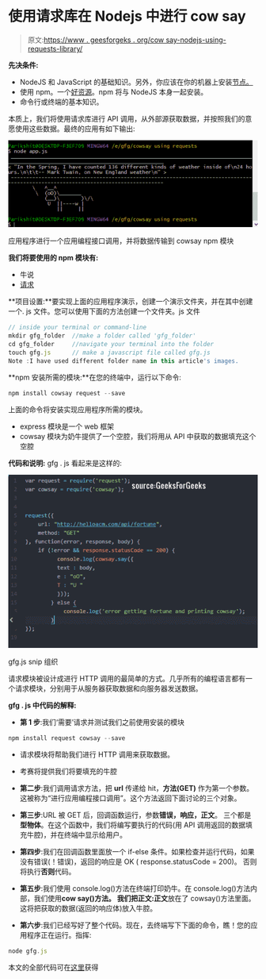 # 使用请求库在 Nodejs 中进行 cow say

> 原文:[https://www . geesforgeks . org/cow say-nodejs-using-requests-library/](https://www.geeksforgeeks.org/cowsay-nodejs-using-requests-library/)

**先决条件:**

*   NodeJS 和 JavaScript 的基础知识。另外，你应该在你的机器上安装[节点。](https://nodejs.org/en/)
*   使用 npm。一个[好资源](https://www.sitepoint.com/beginners-guide-node-package-manager/)。npm 将与 NodeJS 本身一起安装。
*   命令行或终端的基本知识。

本质上，我们将使用请求库进行 API 调用，从外部源获取数据，并按照我们的意愿使用这些数据。最终的应用有如下输出:

![the final app does this](img/5b0ffb265d52e5b15957a61ef03d6e68.png)

应用程序进行一个应用编程接口调用，并将数据传输到 cowsay npm 模块

**我们将要使用的 npm 模块有:**

*   牛说
*   [请求](https://www.npmjs.com/package/request)

**项目设置:**要实现上面的应用程序演示，创建一个演示文件夹，并在其中创建一个. js 文件。您可以使用下面的方法创建一个文件夹。js 文件

```js
// inside your terminal or command-line
mkdir gfg_folder  //make a folder called 'gfg_folder'
cd gfg_folder     //navigate your terminal into the folder
touch gfg.js      // make a javascript file called gfg.js
Note :I have used different folder name in this article's images.
```

**npm 安装所需的模块:**在您的终端中，运行以下命令:

```js
npm install cowsay request --save
```

上面的命令将安装实现应用程序所需的模块。

*   express 模块是一个 web 框架
*   cowsay 模块为奶牛提供了一个空腔，我们将用从 API 中获取的数据填充这个空腔

**代码和说明:**
gfg . js 看起来是这样的:

![gfg.js snip](img/fdb58495d8269de7ad4beac29276160b.png)

gfg.js snip 组织

请求模块被设计成进行 HTTP 调用的最简单的方式。几乎所有的编程语言都有一个请求模块，分别用于从服务器获取数据和向服务器发送数据。

**gfg . js 中代码的解释:**

*   **第 1 步**:我们‘需要’请求并测试我们之前使用安装的模块

```js
npm install request cowsay --save
```

*   请求模块将帮助我们进行 HTTP 调用来获取数据。
*   考赛将提供我们将要填充的牛腔
*   **第二步**:我们调用请求方法，把 **url** 传递给 hit，**方法(GET)** 作为第一个参数。这被称为“进行应用编程接口调用”。这个方法返回下面讨论的三个对象。
*   **第三步**:URL 被 GET 后，回调函数运行，参数**错误，响应，正文**。
    三个都是**型物体**。在这个函数中，我们将编写要执行的代码(用 API 调用返回的数据填充牛腔)，并在终端中显示给用户。
*   **第四步**:我们在回调函数里面放一个 if-else 条件。如果检查并运行代码，如果没有错误(！错误)，返回的响应是 OK ( response.statusCode = 200)。
    否则将执行**否则**代码。

*   **第五步**:我们使用 console.log()方法在终端打印奶牛。在 console.log()方法内部，我们使用**cow say()**方法。
    我们把**正文:正文**放在了 cowsay()方法里面。这将把获取的数据(返回的响应体)放入牛腔。

*   **第六步**:我们已经写好了整个代码。现在，去终端写下下面的命令，瞧！您的应用程序正在运行。指挥:

```js
node gfg.js
```

本文的全部代码可在[这里](https://github.com/Parikshit-Hooda/cowsay-requests-gfg)获得